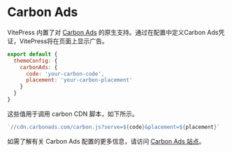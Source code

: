 # Carbon Ads

VitePress 内置了对 [Carbon Ads](https://www.carbonads.net/) 的原生支持。通过在配置中定义Carbon Ads凭证，VitePress将在页面上显示广告。

```js
export default {
  themeConfig: {
    carbonAds: {
      code: 'your-carbon-code',
      placement: 'your-carbon-placement'
    }
  }
}
```

这些值用于调用 carbon CDN 脚本，如下所示。

```js
`//cdn.carbonads.com/carbon.js?serve=${code}&placement=${placement}`
```

如需了解有关 Carbon Ads 配置的更多信息，请访问 [Carbon Ads 站点](https://www.carbonads.net/)。
